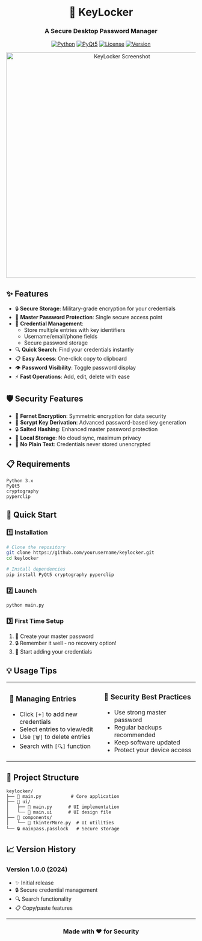 <div align="center">

# 🔐 KeyLocker

### A Secure Desktop Password Manager

[![Python](https://img.shields.io/badge/Python-3.x-blue.svg)](https://www.python.org/)
[![PyQt5](https://img.shields.io/badge/PyQt-5-green.svg)](https://www.riverbankcomputing.com/software/pyqt/)
[![License](https://img.shields.io/badge/License-MIT-yellow.svg)](LICENSE)
[![Version](https://img.shields.io/badge/Version-1.0-red.svg)](https://github.com/yourusername/keylocker)

<p align="center">
  <img src="screenshots/main.png" alt="KeyLocker Screenshot" width="600"/>
</p>

</div>

## ✨ Features

- 🔒 **Secure Storage**: Military-grade encryption for your credentials
- 🔑 **Master Password Protection**: Single secure access point
- 📝 **Credential Management**:
  - Store multiple entries with key identifiers
  - Username/email/phone fields
  - Secure password storage
- 🔍 **Quick Search**: Find your credentials instantly
- 📋 **Easy Access**: One-click copy to clipboard
- 👁️ **Password Visibility**: Toggle password display
- ⚡ **Fast Operations**: Add, edit, delete with ease

## 🛡️ Security Features

- 🔐 **Fernet Encryption**: Symmetric encryption for data security
- 🧂 **Scrypt Key Derivation**: Advanced password-based key generation
- 🔒 **Salted Hashing**: Enhanced master password protection
- 💾 **Local Storage**: No cloud sync, maximum privacy
- 🚫 **No Plain Text**: Credentials never stored unencrypted

## 📋 Requirements

```
Python 3.x
PyQt5
cryptography
pyperclip
```

## 🚀 Quick Start

### 1️⃣ Installation

```bash
# Clone the repository
git clone https://github.com/yourusername/keylocker.git
cd keylocker

# Install dependencies
pip install PyQt5 cryptography pyperclip
```

### 2️⃣ Launch

```bash
python main.py
```

### 3️⃣ First Time Setup

1. 🔑 Create your master password
2. 🔒 Remember it well - no recovery option!
3. 🎉 Start adding your credentials

## 💡 Usage Tips

<table>
<tr>
<td width="50%">

### 📝 Managing Entries

- Click `[+]` to add new credentials
- Select entries to view/edit
- Use `[🗑️]` to delete entries
- Search with `[🔍]` function

</td>
<td width="50%">

### 🔐 Security Best Practices

- Use strong master password
- Regular backups recommended
- Keep software updated
- Protect your device access

</td>
</tr>
</table>

## 📁 Project Structure

```text
keylocker/
├── 📄 main.py           # Core application
├── 📁 ui/
│   ├── 📄 main.py      # UI implementation
│   └── 📄 main.ui      # UI design file
├── 📁 components/
│   └── 📄 tkinterMore.py  # UI utilities
└── 🔒 mainpass.passlock   # Secure storage
```

## 📈 Version History

### Version 1.0.0 (2024)

- ✨ Initial release
- 🔒 Secure credential management
- 🔍 Search functionality
- 📋 Copy/paste features

---

<div align="center">

### Made with ❤️ for Security

</div>

